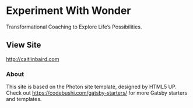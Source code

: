 # Experiment With Wonder

Transformational Coaching to Explore Life’s Possibilities.

## View Site
http://caitlinbaird.com

### About

This site is based on the Photon site template, designed by HTML5 UP. Check out https://codebushi.com/gatsby-starters/ for more Gatsby starters and templates.